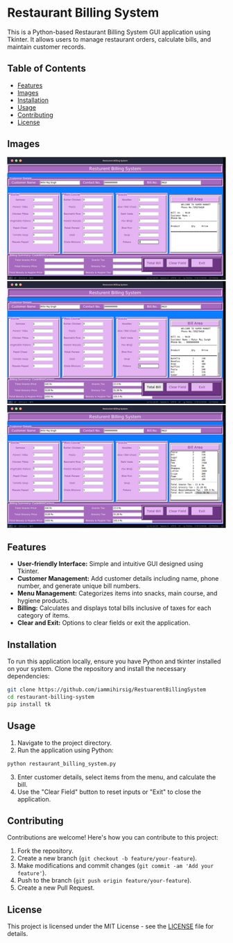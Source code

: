 # Restaurant Billing System

This is a Python-based Restaurant Billing System GUI application using Tkinter. It allows users to manage restaurant orders, calculate bills, and maintain customer records.

## Table of Contents

- [Features](#features)
- [Images](#images)
- [Installation](#installation)
- [Usage](#usage)
- [Contributing](#contributing)
- [License](#license)

## Images

![Main Dashboard](Dashboard.png)
![Data Fillup](DataFilling.png)
![Final Bill](FinalBill.png)

## Features

- **User-friendly Interface:** Simple and intuitive GUI designed using Tkinter.
- **Customer Management:** Add customer details including name, phone number, and generate unique bill numbers.
- **Menu Management:** Categorizes items into snacks, main course, and hygiene products.
- **Billing:** Calculates and displays total bills inclusive of taxes for each category of items.
- **Clear and Exit:** Options to clear fields or exit the application.

## Installation

To run this application locally, ensure you have Python and tkinter installed on your system. Clone the repository and install the necessary dependencies:

```bash
git clone https://github.com/iammihirsig/RestuarentBillingSystem
cd restaurant-billing-system
pip install tk
```

## Usage

1. Navigate to the project directory.
2. Run the application using Python:

```bash
python restaurant_billing_system.py
```

3. Enter customer details, select items from the menu, and calculate the bill.
4. Use the "Clear Field" button to reset inputs or "Exit" to close the application.

## Contributing

Contributions are welcome! Here's how you can contribute to this project:

1. Fork the repository.
2. Create a new branch (`git checkout -b feature/your-feature`).
3. Make modifications and commit changes (`git commit -am 'Add your feature'`).
4. Push to the branch (`git push origin feature/your-feature`).
5. Create a new Pull Request.

## License

This project is licensed under the MIT License - see the [LICENSE](LICENSE) file for details.
